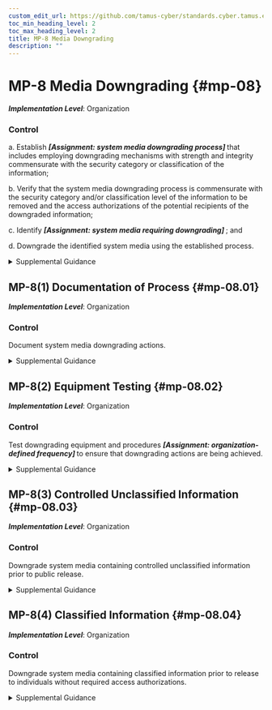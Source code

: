 ```yaml
---
custom_edit_url: https://github.com/tamus-cyber/standards.cyber.tamus.edu/tree/main/static/content/tamus.edu/TAMUS_profile.xml
toc_min_heading_level: 2
toc_max_heading_level: 2
title: MP-8 Media Downgrading
description: ""
---
```


# MP-8 Media Downgrading {#mp-08}

_**Implementation Level**_: Organization

### Control

a. Establish <strong> <em>[Assignment: system media downgrading process]</em> </strong> that includes employing downgrading mechanisms with strength and integrity commensurate with the security category or classification of the information;

b. Verify that the system media downgrading process is commensurate with the security category and/or classification level of the information to be removed and the access authorizations of the potential recipients of the downgraded information;

c. Identify <strong> <em>[Assignment: system media requiring downgrading]</em> </strong> ; and

d. Downgrade the identified system media using the established process.

<details>
  <summary>Supplemental Guidance</summary>

Media downgrading applies to digital and non-digital media subject to release outside of the organization, whether the media is considered removable or not. When applied to system media, the downgrading process removes information from the media, typically by security category or classification level, such that the information cannot be retrieved or reconstructed. Downgrading of media includes redacting information to enable wider release and distribution. Downgrading ensures that empty space on the media is devoid of information.

</details>

## MP-8(1) Documentation of Process {#mp-08.01}

_**Implementation Level**_: Organization

### Control

Document system media downgrading actions.

<details>
  <summary>Supplemental Guidance</summary>

Organizations can document the media downgrading process by providing information, such as the downgrading technique employed, the identification number of the downgraded media, and the identity of the individual that authorized and/or performed the downgrading action.

</details>

## MP-8(2) Equipment Testing {#mp-08.02}

_**Implementation Level**_: Organization

### Control

Test downgrading equipment and procedures <strong> <em>[Assignment: organization-defined frequency]</em> </strong> to ensure that downgrading actions are being achieved.

<details>
  <summary>Supplemental Guidance</summary>

None.

</details>

## MP-8(3) Controlled Unclassified Information {#mp-08.03}

_**Implementation Level**_: Organization

### Control

Downgrade system media containing controlled unclassified information prior to public release.

<details>
  <summary>Supplemental Guidance</summary>

The downgrading of controlled unclassified information uses approved sanitization tools, techniques, and procedures.

</details>

## MP-8(4) Classified Information {#mp-08.04}

_**Implementation Level**_: Organization

### Control

Downgrade system media containing classified information prior to release to individuals without required access authorizations.

<details>
  <summary>Supplemental Guidance</summary>

Downgrading of classified information uses approved sanitization tools, techniques, and procedures to transfer information confirmed to be unclassified from classified systems to unclassified media.

</details>

